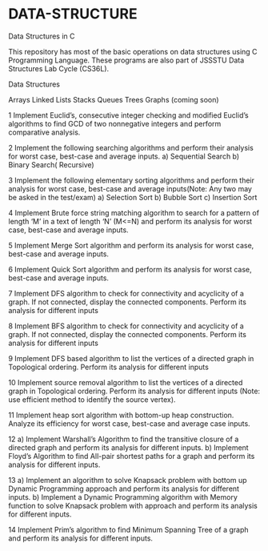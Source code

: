 # DATA-STRUCTURE
Data Structures in C

This repository has most of the basic operations on data structures using C Programming Language. These programs are also part of JSSSTU Data Structures Lab Cycle (CS36L).

Data Structures

Arrays
Linked Lists
Stacks
Queues
Trees
Graphs (coming soon)


1 Implement Euclid’s, consecutive integer checking and modified Euclid’s algorithms to find GCD of two nonnegative integers and perform comparative analysis.

2 Implement the following searching algorithms and perform their analysis for worst case, best-case and average inputs. a) Sequential Search b) Binary Search( Recursive)

3 Implement the following elementary sorting algorithms and perform their analysis for worst case, best-case and average inputs(Note: Any two may be asked in the test/exam) a) Selection Sort b) Bubble Sort c) Insertion Sort

4 Implement Brute force string matching algorithm to search for a pattern of length ‘M’ in a text of length ‘N’ (M<=N) and perform its analysis for worst case, best-case and average inputs.

5 Implement Merge Sort algorithm and perform its analysis for worst case, best-case and average inputs.

6 Implement Quick Sort algorithm and perform its analysis for worst case, best-case and average inputs.

7 Implement DFS algorithm to check for connectivity and acyclicity of a graph. If not connected, display the connected components. Perform its analysis for different inputs

8 Implement BFS algorithm to check for connectivity and acyclicity of a graph. If not connected, display the connected components. Perform its analysis for different inputs

9 Implement DFS based algorithm to list the vertices of a directed graph in Topological ordering. Perform its analysis for different inputs

10 Implement source removal algorithm to list the vertices of a directed graph in Topological ordering. Perform its analysis for different inputs (Note: use efficient method to identify the source vertex).

11 Implement heap sort algorithm with bottom-up heap construction. Analyze its efficiency for worst case, best-case and average case inputs.

12 a) Implement Warshall’s Algorithm to find the transitive closure of a directed graph and perform its analysis for different inputs. b) Implement Floyd’s Algorithm to find All-pair shortest paths for a graph and perform its analysis for different inputs.

13 a) Implement an algorithm to solve Knapsack problem with bottom up Dynamic Programming approach and perform its analysis for different inputs. b) Implement a Dynamic Programming algorithm with Memory function to solve Knapsack problem with approach and perform its analysis for different inputs.

14 Implement Prim’s algorithm to find Minimum Spanning Tree of a graph and perform its analysis for different inputs.
